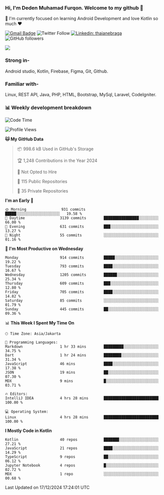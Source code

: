 ### Hi, I'm Deden Muhamad Furqon. Welcome to my github 👋

<!--
**furqoncreative/furqoncreative** is a ✨ _special_ ✨ repository because its `README.md` (this file) appears on your GitHub profile.

Here are some ideas to get you started:

- 🔭 I’m currently working on ...
- 👯 I’m looking to collaborate on ...
- 🤔 I’m looking for help with ...
- 💬 Ask me about ...
- 📫 How to reach me: ...
- 😄 Pronouns: ...
- ⚡ Fun fact: ...
-->

  🌱 I'm currently focused on learning Android Development and love Kotlin so much ❤ 

[![Gmail Badge](https://img.shields.io/badge/-furqoncreative24@gmail.com-c14438?style=flat-square&logo=Gmail&logoColor=white&link=mailto:furqoncreative24@gmail.com)](mailto:furqoncreative24@gmail.com)
![Twitter Follow](https://img.shields.io/twitter/follow/furqoncreative?label=Follow)
[![Linkedin: thaianebraga](https://img.shields.io/badge/-Deden_Muhamad_Furqon-blue?style=flat-square&logo=Linkedin&logoColor=white&link=https://www.linkedin.com/in/anmol-p-singh/)](https://www.linkedin.com/in/furqoncreative/)
![GitHub followers](https://img.shields.io/github/followers/furqoncreative?label=Follow&style=social)

<img src="https://github-readme-stats.sera5-dev.vercel.app/api?username=furqoncreative&hide=stars&show_icons=true&count_private=true&include_all_commits=true&title_color=#008080&icon_color=#008080&hide_border=true" width="">

### Strong in-

Android studio, Kotlin, Firebase, Figma, Git, Github.

### Familiar with-
Linux, REST API, Java, PHP, HTML, Bootstrap, MySql, Laravel, CodeIgniter.

### 📊 Weekly development breakdown

<!--START_SECTION:waka-->
![Code Time](http://img.shields.io/badge/Code%20Time-2%2C728%20hrs%2025%20mins-blue)

![Profile Views](http://img.shields.io/badge/Profile%20Views-0-blue)

**🐱 My GitHub Data** 

> 📦 998.6 kB Used in GitHub's Storage 
 > 
> 🏆 1,248 Contributions in the Year 2024
 > 
> 🚫 Not Opted to Hire
 > 
> 📜 115 Public Repositories 
 > 
> 🔑 35 Private Repositories 
 > 
**I'm an Early 🐤** 

```text
🌞 Morning                931 commits         █████░░░░░░░░░░░░░░░░░░░░   19.58 % 
🌆 Daytime                3139 commits        ████████████████░░░░░░░░░   66.00 % 
🌃 Evening                631 commits         ███░░░░░░░░░░░░░░░░░░░░░░   13.27 % 
🌙 Night                  55 commits          ░░░░░░░░░░░░░░░░░░░░░░░░░   01.16 % 
```
📅 **I'm Most Productive on Wednesday** 

```text
Monday                   914 commits         █████░░░░░░░░░░░░░░░░░░░░   19.22 % 
Tuesday                  793 commits         ████░░░░░░░░░░░░░░░░░░░░░   16.67 % 
Wednesday                1205 commits        ██████░░░░░░░░░░░░░░░░░░░   25.34 % 
Thursday                 609 commits         ███░░░░░░░░░░░░░░░░░░░░░░   12.80 % 
Friday                   705 commits         ████░░░░░░░░░░░░░░░░░░░░░   14.82 % 
Saturday                 85 commits          ░░░░░░░░░░░░░░░░░░░░░░░░░   01.79 % 
Sunday                   445 commits         ██░░░░░░░░░░░░░░░░░░░░░░░   09.36 % 
```


📊 **This Week I Spent My Time On** 

```text
🕑︎ Time Zone: Asia/Jakarta

💬 Programming Languages: 
Markdown                 1 hr 33 mins        █████████░░░░░░░░░░░░░░░░   34.75 % 
Dart                     1 hr 24 mins        ████████░░░░░░░░░░░░░░░░░   31.34 % 
JavaScript               46 mins             ████░░░░░░░░░░░░░░░░░░░░░   17.38 % 
JSON                     19 mins             ██░░░░░░░░░░░░░░░░░░░░░░░   07.30 % 
MDX                      9 mins              █░░░░░░░░░░░░░░░░░░░░░░░░   03.71 % 

🔥 Editors: 
IntelliJ IDEA            4 hrs 28 mins       █████████████████████████   100.00 % 

💻 Operating System: 
Linux                    4 hrs 28 mins       █████████████████████████   100.00 % 
```

**I Mostly Code in Kotlin** 

```text
Kotlin                   40 repos            ███████░░░░░░░░░░░░░░░░░░   27.21 % 
JavaScript               21 repos            ████░░░░░░░░░░░░░░░░░░░░░   14.29 % 
TypeScript               9 repos             ██░░░░░░░░░░░░░░░░░░░░░░░   06.12 % 
Jupyter Notebook         4 repos             █░░░░░░░░░░░░░░░░░░░░░░░░   02.72 % 
MDX                      1 repo              ░░░░░░░░░░░░░░░░░░░░░░░░░   00.68 % 
```




 Last Updated on 17/12/2024 17:24:01 UTC
<!--END_SECTION:waka-->
